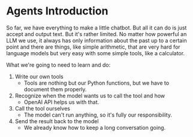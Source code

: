 # Agents Introduction
So far, we have everything to make a little chatbot. But all it can do is just accept and output text. But it's rather limited. No matter how powerful an LLM we use, it always has only information about the past up to a certain point and there are things, like simple arithmetic, that are very hard for language models but very easy with some simple tools, like a calculator.

What we're going to need to learn and do:

1. Write our own tools
    * Tools are nothing but our Python functions, but we have to document them properly.
2. Recognize when the model wants us to call the tool and how
    * OpenAI API helps us with that.
3. Call the tool ourselves
    * The model can't run anything, so it's fully our responsibility.
4. Send the result back to the model
    * We already know how to keep a long conversation going.

